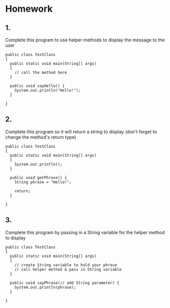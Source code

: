# Homework

## 1.
Complete this program to use helper methods to display the message to the user
```
public class TestClass
{
  public static void main(String[] args)
  {
    // call the method here 
  }
  
  public void sayHello() {
    System.out.println("Hello!");
  }
  
}
```

## 2.
Complete this program so it will return a string to display (don't forget to change the method's return type)
```
public class TestClass
{
  public static void main(String[] args)
  {
    System.out.println();
  }
  
  public void getPhrase() {
    String phrase = "Hello!";
    
    return;
  }
  
}
```

## 3.
Complete this program by passing in a String variable for the helper method to display
```
public class TestClass
{
  public static void main(String[] args)
  {
    // create String variable to hold your phrase
    // call helper method & pass in String variable
  }
  
  public void sayPhrase(// add String parameter) {
    System.out.println(phrase);
  }
  
}
```
